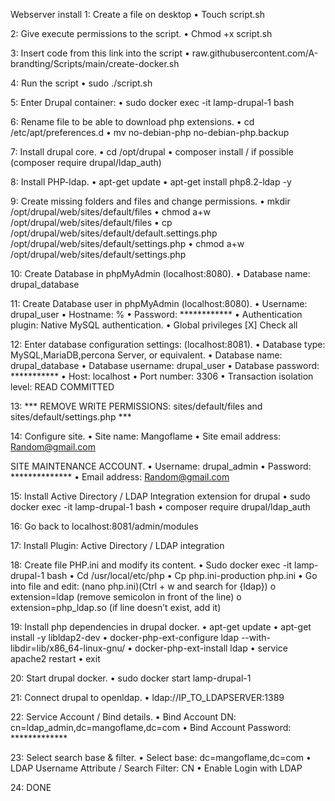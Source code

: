 Webserver install
1: Create a file on desktop
•	Touch script.sh

2: Give execute permissions to the script.
•	Chmod +x script.sh

3: Insert code from this link into the script
•	raw.githubusercontent.com/A-brandting/Scripts/main/create-docker.sh

4: Run the script
•	sudo ./script.sh

5: Enter Drupal container:
•	sudo docker exec -it lamp-drupal-1 bash

6: Rename file to be able to download php extensions.
•	 cd /etc/apt/preferences.d
•	 mv no-debian-php no-debian-php.backup

7: Install drupal core.
•	cd /opt/drupal
•	composer install / if possible (composer require drupal/ldap_auth)

8: Install PHP-ldap.
•	apt-get update
•	apt-get install php8.2-ldap -y

9: Create missing folders and files and change permissions.
•	mkdir /opt/drupal/web/sites/default/files
•	chmod a+w /opt/drupal/web/sites/default/files
•	cp /opt/drupal/web/sites/default/default.settings.php /opt/drupal/web/sites/default/settings.php
•	chmod a+w /opt/drupal/web/sites/default/settings.php

10: Create Database in phpMyAdmin (localhost:8080).
•	Database name: drupal_database

11: Create Database user in phpMyAdmin (localhost:8080).
•	Username: drupal_user
•	Hostname: %
•	Password: ************
•	Authentication plugin: Native MySQL authentication.
•	Global privileges [X] Check all

12: Enter database configuration settings: (localhost:8081).
•	Database type: MySQL,MariaDB,percona Server, or equivalent.
•	Database name: drupal_database
•	Database username: drupal_user
•	Database password: ***********
•	Host: localhost
•	Port number: 3306
•	Transaction isolation level: READ COMMITTED

13: *** REMOVE WRITE PERMISSIONS: sites/default/files and sites/default/settings.php ***

14: Configure site.
•	Site name: Mangoflame
•	Site email address: Random@gmail.com

SITE MAINTENANCE ACCOUNT.
•	Username: drupal_admin
•	Password: **************
•	Email address: Random@gmail.com

15: Install Active Directory / LDAP Integration extension for drupal
•	 sudo docker exec -it lamp-drupal-1 bash
•	composer require drupal/ldap_auth

16: Go back to localhost:8081/admin/modules

17: Install Plugin: Active Directory / LDAP integration

18: Create file PHP.ini and modify its content.
•	 Sudo docker exec -it lamp-drupal-1 bash
•	Cd /usr/local/etc/php
•	Cp php.ini-production php.ini
•	Go into file and edit: (nano php.ini)(Ctrl + w and search for {ldap})
    o	extension=ldap (remove semicolon in front of the line)
    o	extension=php_ldap.so (if line doesn’t exist, add it)

19: Install php dependencies in drupal docker.
•	apt-get update
•	apt-get install -y libldap2-dev
•	docker-php-ext-configure ldap --with-libdir=lib/x86_64-linux-gnu/
•	docker-php-ext-install ldap
•	 service apache2 restart
•	 exit

20: Start drupal docker.
•	sudo docker start lamp-drupal-1

21: Connect drupal to openldap.
•	ldap://IP_TO_LDAPSERVER:1389

22: Service Account / Bind details.
•	Bind Account DN: cn=ldap_admin,dc=mangoflame,dc=com
•	Bind Account Password: *************

23: Select search base & filter.
•	Select base: dc=mangoflame,dc=com
•	LDAP Username Attribute / Search Filter: CN
•	Enable Login with LDAP

24: DONE
